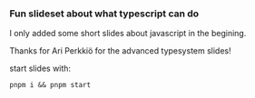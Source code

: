 ### Fun slideset about what typescript can do
I only added some short slides about javascript in the begining.

Thanks for Ari Perkkiö for the advanced typesystem slides! 

start slides with:
```
pnpm i && pnpm start
```